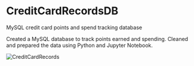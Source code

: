 # CreditCardRecordsDB
MySQL credit card points and spend tracking database

Created a MySQL database to track points earned and spending. Cleaned and prepared the data
using Python and Jupyter Notebook. 



![CreditCardRecords](https://github.com/user-attachments/assets/9e4b8e1f-9cfe-4c8b-80a0-8b7562fc8889)
